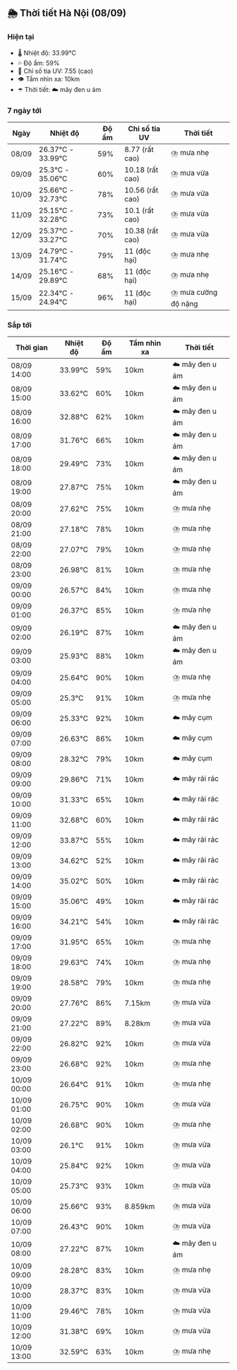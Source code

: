 ## 🌦️ Thời tiết Hà Nội (08/09)

### Hiện tại

- 🌡️ Nhiệt độ: 33.99℃
- 💦 Độ ẩm: 59%
- 🌟 Chỉ số tia UV: 7.55 (cao)
- 👁️ Tầm nhìn xa: 10km
- ☂️ Thời tiết: ☁️ mây đen u ám

### 7 ngày tới

| Ngày | Nhiệt độ | Độ ẩm | Chỉ số tia UV | Thời tiết |
| --- | --- | --- | --- | --- |
| 08/09 | 26.37℃ - 33.99℃ | 59% | 8.77 (rất cao) | ⛈️ mưa nhẹ |
| 09/09 | 25.3℃ - 35.06℃ | 60% | 10.18 (rất cao) | ⛈️ mưa vừa |
| 10/09 | 25.66℃ - 32.73℃ | 78% | 10.56 (rất cao) | ⛈️ mưa vừa |
| 11/09 | 25.15℃ - 32.28℃ | 73% | 10.1 (rất cao) | ⛈️ mưa vừa |
| 12/09 | 25.37℃ - 33.27℃ | 70% | 10.38 (rất cao) | ⛈️ mưa vừa |
| 13/09 | 24.79℃ - 31.74℃ | 79% | 11 (độc hại) | ⛈️ mưa nhẹ |
| 14/09 | 25.16℃ - 29.89℃ | 68% | 11 (độc hại) | ⛈️ mưa nhẹ |
| 15/09 | 22.34℃ - 24.94℃ | 96% | 11 (độc hại) | ⛈️ mưa cường độ nặng |

### Sắp tới

| Thời gian | Nhiệt độ | Độ ẩm | Tầm nhìn xa | Thời tiết |
| --- | --- | --- | --- | --- |
| 08/09 14:00 | 33.99℃ | 59% | 10km | ☁️ mây đen u ám |
| 08/09 15:00 | 33.62℃ | 60% | 10km | ☁️ mây đen u ám |
| 08/09 16:00 | 32.88℃ | 62% | 10km | ☁️ mây đen u ám |
| 08/09 17:00 | 31.76℃ | 66% | 10km | ☁️ mây đen u ám |
| 08/09 18:00 | 29.49℃ | 73% | 10km | ☁️ mây đen u ám |
| 08/09 19:00 | 27.87℃ | 75% | 10km | ☁️ mây đen u ám |
| 08/09 20:00 | 27.62℃ | 75% | 10km | ⛈️ mưa nhẹ |
| 08/09 21:00 | 27.18℃ | 78% | 10km | ⛈️ mưa nhẹ |
| 08/09 22:00 | 27.07℃ | 79% | 10km | ⛈️ mưa nhẹ |
| 08/09 23:00 | 26.98℃ | 81% | 10km | ⛈️ mưa nhẹ |
| 09/09 00:00 | 26.57℃ | 84% | 10km | ⛈️ mưa nhẹ |
| 09/09 01:00 | 26.37℃ | 85% | 10km | ⛈️ mưa nhẹ |
| 09/09 02:00 | 26.19℃ | 87% | 10km | ☁️ mây đen u ám |
| 09/09 03:00 | 25.93℃ | 88% | 10km | ☁️ mây đen u ám |
| 09/09 04:00 | 25.64℃ | 90% | 10km | ⛈️ mưa nhẹ |
| 09/09 05:00 | 25.3℃ | 91% | 10km | ⛈️ mưa nhẹ |
| 09/09 06:00 | 25.33℃ | 92% | 10km | ☁️ mây cụm |
| 09/09 07:00 | 26.63℃ | 86% | 10km | ☁️ mây cụm |
| 09/09 08:00 | 28.32℃ | 79% | 10km | ☁️ mây cụm |
| 09/09 09:00 | 29.86℃ | 71% | 10km | ☁️ mây rải rác |
| 09/09 10:00 | 31.33℃ | 65% | 10km | ☁️ mây rải rác |
| 09/09 11:00 | 32.68℃ | 60% | 10km | ☁️ mây rải rác |
| 09/09 12:00 | 33.87℃ | 55% | 10km | ☁️ mây rải rác |
| 09/09 13:00 | 34.62℃ | 52% | 10km | ☁️ mây rải rác |
| 09/09 14:00 | 35.02℃ | 50% | 10km | ☁️ mây rải rác |
| 09/09 15:00 | 35.06℃ | 49% | 10km | ☁️ mây rải rác |
| 09/09 16:00 | 34.21℃ | 54% | 10km | ☁️ mây rải rác |
| 09/09 17:00 | 31.95℃ | 65% | 10km | ⛈️ mưa nhẹ |
| 09/09 18:00 | 29.63℃ | 74% | 10km | ⛈️ mưa nhẹ |
| 09/09 19:00 | 28.58℃ | 79% | 10km | ⛈️ mưa nhẹ |
| 09/09 20:00 | 27.76℃ | 86% | 7.15km | ⛈️ mưa vừa |
| 09/09 21:00 | 27.22℃ | 89% | 8.28km | ⛈️ mưa vừa |
| 09/09 22:00 | 26.82℃ | 92% | 10km | ⛈️ mưa vừa |
| 09/09 23:00 | 26.68℃ | 92% | 10km | ⛈️ mưa nhẹ |
| 10/09 00:00 | 26.64℃ | 91% | 10km | ⛈️ mưa nhẹ |
| 10/09 01:00 | 26.75℃ | 90% | 10km | ⛈️ mưa vừa |
| 10/09 02:00 | 26.68℃ | 90% | 10km | ⛈️ mưa nhẹ |
| 10/09 03:00 | 26.1℃ | 91% | 10km | ⛈️ mưa vừa |
| 10/09 04:00 | 25.84℃ | 92% | 10km | ⛈️ mưa vừa |
| 10/09 05:00 | 25.73℃ | 93% | 10km | ⛈️ mưa vừa |
| 10/09 06:00 | 25.66℃ | 93% | 8.859km | ⛈️ mưa vừa |
| 10/09 07:00 | 26.43℃ | 90% | 10km | ⛈️ mưa vừa |
| 10/09 08:00 | 27.22℃ | 87% | 10km | ☁️ mây đen u ám |
| 10/09 09:00 | 28.28℃ | 83% | 10km | ⛈️ mưa nhẹ |
| 10/09 10:00 | 28.37℃ | 83% | 10km | ⛈️ mưa vừa |
| 10/09 11:00 | 29.46℃ | 78% | 10km | ⛈️ mưa vừa |
| 10/09 12:00 | 31.38℃ | 69% | 10km | ⛈️ mưa vừa |
| 10/09 13:00 | 32.59℃ | 63% | 10km | ⛈️ mưa nhẹ |
